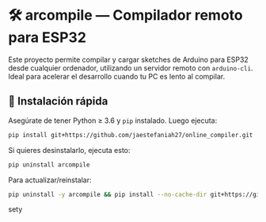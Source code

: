 # 🛠️ arcompile — Compilador remoto para ESP32

Este proyecto permite compilar y cargar sketches de Arduino para ESP32 desde cualquier ordenador, utilizando un servidor remoto con `arduino-cli`. Ideal para acelerar el desarrollo cuando tu PC es lento al compilar.

## 🚀 Instalación rápida

Asegúrate de tener Python ≥ 3.6 y `pip` instalado. Luego ejecuta:

```bash
pip install git+https://github.com/jaestefaniah27/online_compiler.git
```

Si quieres desinstalarlo, ejecuta esto:

```bash
pip uninstall arcompile
```

Para actualizar/reinstalar:

```bash
pip uninstall -y arcompile && pip install --no-cache-dir git+https://github.com/jaestefaniah27/online_compiler.git
```

sety
